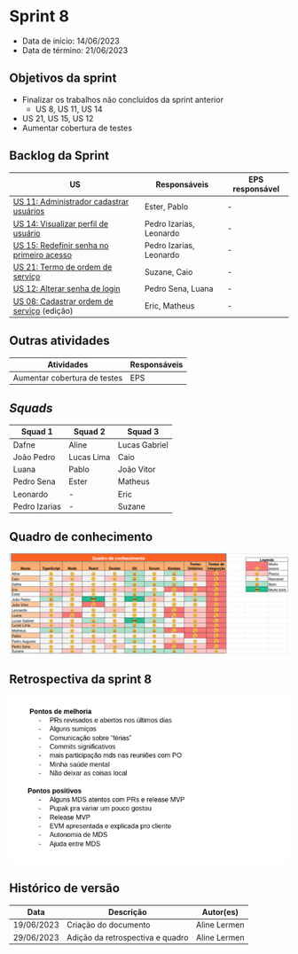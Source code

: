 # Sprint 8

- Data de início: 14/06/2023
- Data de término: 21/06/2023

## Objetivos da sprint
* Finalizar os trabalhos não concluídos da sprint anterior
    - US 8, US 11, US 14
* US 21, US 15, US 12
* Aumentar cobertura de testes

## Backlog da Sprint
|**US**|**Responsáveis**|**EPS responsável**|
|--------|-------------|-------------|
| [US 11: Administrador cadastrar usuários](https://github.com/fga-eps-mds/2023-1-alectrion-doc/issues/55)   | Ester, Pablo             | - |
| [US 14: Visualizar perfil de usuário](https://github.com/fga-eps-mds/2023-1-Alectrion-DOC/issues/59)       | Pedro Izarias, Leonardo  | - |
| [US 15: Redefinir senha no primeiro acesso](https://github.com/fga-eps-mds/2023-1-Alectrion-DOC/issues/60) | Pedro Izarias, Leonardo  | - |
| [US 21: Termo de ordem de serviço](https://github.com/fga-eps-mds/2023-1-alectrion-doc/issues/133)         | Suzane, Caio | - |
| [US 12: Alterar senha de login](https://github.com/fga-eps-mds/2023-1-alectrion-doc/issues/57)             | Pedro Sena, Luana        | - |
| [US 08: Cadastrar ordem de serviço](https://github.com/fga-eps-mds/2023-1-alectrion-doc/issues/50) (edição)| Eric, Matheus            | - |

## Outras atividades
|**Atividades**|**Responsáveis**|
|--------|-------------|
Aumentar cobertura de testes | EPS

## *Squads*
|**Squad 1**    |**Squad 2**     |**Squad 3**|
|---------------|----------------|--------------|
| Dafne         | Aline          | Lucas Gabriel
| João Pedro    | Lucas Lima     | Caio
| Luana         | Pablo          | João Vitor
| Pedro Sena    | Ester          | Matheus
| Leonardo      |       -        | Eric
| Pedro Izarias |       -        | Suzane



## Quadro de conhecimento
<img src="../../assets/quadro-conhecimento/quadro-sprint8.png">

## Retrospectiva da sprint 8
<img src="../../assets/retrospectivas/retro-sprint8.png">

## Histórico de versão

|**Data**|**Descrição**|**Autor(es)**|
|--------|-------------|--------------|
| 19/06/2023 | Criação do documento | Aline Lermen |
| 29/06/2023 | Adição da retrospectiva e quadro | Aline Lermen |
